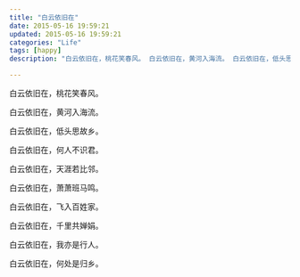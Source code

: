 ```yaml
---
title: "白云依旧在"
date: 2015-05-16 19:59:21
updated: 2015-05-16 19:59:21
categories: "Life"
tags: [happy]
description: "白云依旧在，桃花笑春风。 白云依旧在，黄河入海流。 白云依旧在，低头思故乡。 白云依旧在，何人不识君。 白云依旧在，天涯若比邻。 白云依旧在，萧萧班马鸣。 白云依旧在，飞入百姓家。 白云依旧在，千里共婵娟。 白云依旧在，我亦是行人。 白云依旧在，何处是归乡。"

---
```


白云依旧在，桃花笑春风。

白云依旧在，黄河入海流。

白云依旧在，低头思故乡。

白云依旧在，何人不识君。

白云依旧在，天涯若比邻。

白云依旧在，萧萧班马鸣。

白云依旧在，飞入百姓家。

白云依旧在，千里共婵娟。

白云依旧在，我亦是行人。

白云依旧在，何处是归乡。

